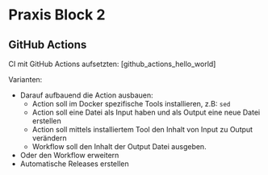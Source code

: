 Praxis Block 2
==============


GitHub Actions
--------------

CI mit GitHub Actions aufsetzten: [github_actions_hello_world]

Varianten:

* Darauf aufbauend die Action ausbauen:
  * Action soll im Docker spezifische Tools installieren, z.B: `sed`
  * Action soll eine Datei als Input haben und als Output eine neue Datei erstellen
  * Action soll mittels installiertem Tool den Inhalt von Input zu Output verändern
  * Workflow soll den Inhalt der Output Datei ausgeben.
* Oder den Workflow erweitern
* Automatische Releases erstellen
